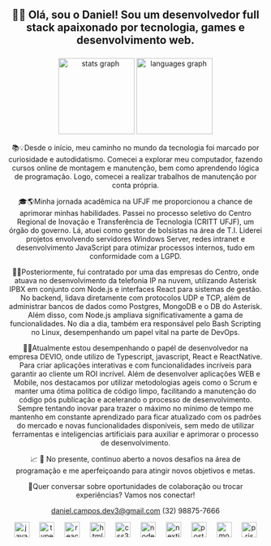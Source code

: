 <h2 align="center"> 👋🏼 Olá, sou o Daniel! Sou um desenvolvedor full stack apaixonado por tecnologia, games e desenvolvimento web.</h2>


###

<div align="center">
  <img src="https://github-readme-stats.vercel.app/api?username=DanielCamposDevX&hide_title=false&hide_rank=false&show_icons=true&include_all_commits=true&count_private=true&disable_animations=false&theme=dracula&locale=en&hide_border=false" height="150" alt="stats graph"  />
  <img src="https://github-readme-stats.vercel.app/api/top-langs?username=DanielCamposDevX&locale=en&hide_title=false&layout=compact&card_width=320&langs_count=5&theme=dracula&hide_border=false" height="150" alt="languages graph"  />
  <p>

📚💡Desde o início, meu caminho no mundo da tecnologia foi marcado por curiosidade e autodidatismo. Comecei a explorar meu computador, fazendo cursos online de montagem e manutenção, bem como aprendendo lógica de programação. Logo, comecei a realizar trabalhos de manutenção por conta própria.

🎓🌎Minha jornada acadêmica na UFJF me proporcionou a chance de aprimorar minhas habilidades. Passei no processo seletivo do Centro Regional de Inovação e Transferência de Tecnologia (CRITT UFJF), um órgão do governo. Lá, atuei como gestor de bolsistas na área de T.I. Liderei projetos envolvendo servidores Windows Server, redes intranet e desenvolvimento JavaScript para otimizar processos internos, tudo em conformidade com a LGPD.

🚀💼Posteriormente, fui contratado por uma das empresas do Centro, onde atuava no desenvolvimento da telefonia IP na nuvem, utilizando Asterisk IPBX em conjunto com Node.js e interfaces React para sistemas de gestão. No backend, lidava diretamente com protocolos UDP e TCP, além de administrar bancos de dados como Postgres, MongoDB e o DB do Asterisk. Além disso, com Node.js ampliava significativamente a gama de funcionalidades. No dia a dia, também era responsável pelo Bash Scripting no Linux, desempenhando um papel vital na parte de DevOps.

🚀💪Atualmente estou desempenhando o papél de desenvolvedor na empresa DEVIO, onde utilizo de Typescript, javascript, React e ReactNative. Para criar aplicações interativas e com funcionalidades incríveis para garantir ao cliente um ROI incrível. Além de desenvolver aplicações WEB e Mobile, nos destacamos por utilizar metodologias ageis como o Scrum e manter uma ótima política de código limpo, facilitando a manutenção do código pós publicação e acelerando o processo de desenvolvimento. Sempre tentando inovar para trazer o máximo no mínimo de tempo me mantenho em constante aprendizado para ficar atualizado com os padrões do mercado e novas funcionalidades disponíveis, sem medo de utilizar ferramentas e inteligencias artificiais para auxiliar e aprimorar o processo de desenvolvimento.

📈 💪 No presente, continuo aberto a novos desafios na área de programação e me aperfeiçoando para atingir novos objetivos e metas.

🤝Quer conversar sobre oportunidades de colaboração ou trocar experiências? Vamos nos conectar!

daniel.campos.dev3@gmail.com
(32) 98875-7666
</p>
</div>

<div align="center">
  <img src="https://cdn.jsdelivr.net/gh/devicons/devicon/icons/javascript/javascript-original.svg" height="30" alt="javascript logo"  />
  <img width="12" />
  <img src="https://cdn.jsdelivr.net/gh/devicons/devicon/icons/typescript/typescript-original.svg" height="30" alt="typescript logo"  />
  <img width="12" />
  <img src="https://cdn.jsdelivr.net/gh/devicons/devicon/icons/react/react-original.svg" height="30" alt="react logo"  />
  <img width="12" />
  <img src="https://cdn.jsdelivr.net/gh/devicons/devicon/icons/html5/html5-original.svg" height="30" alt="html5 logo"  />
  <img width="12" />
  <img src="https://cdn.jsdelivr.net/gh/devicons/devicon/icons/css3/css3-original.svg" height="30" alt="css3 logo"  />
  <img width="12" />
  <img src="https://cdn.jsdelivr.net/gh/devicons/devicon/icons/nodejs/nodejs-original.svg" height="30" alt="nodejs logo"  />
  <img width="12" />
  <img src="https://cdn.jsdelivr.net/gh/devicons/devicon/icons/nextjs/nextjs-original.svg" height="30" alt="nextjs logo"  />
  <img width="12" />
  <img src="https://cdn.jsdelivr.net/gh/devicons/devicon/icons/postgresql/postgresql-original.svg" height="30" alt="postgresql logo"  />
  <img width="12" />
  <img src="https://cdn.jsdelivr.net/gh/devicons/devicon/icons/mongodb/mongodb-original.svg" height="30" alt="mongodb logo"  />
  <img width="12" />
  <img src="https://skillicons.dev/icons?i=prisma" height="30" alt="prisma logo"  />
</div>
